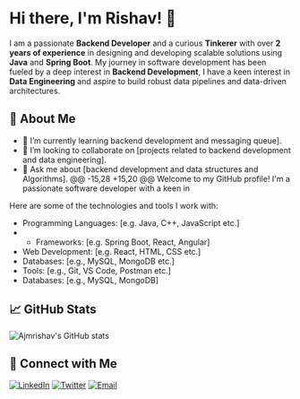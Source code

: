 # Hi there, I'm Rishav! 👋

I am a passionate **Backend Developer** and a curious **Tinkerer** with over **2 years of experience** in designing and developing scalable solutions using **Java** and **Spring Boot**. My journey in software development has been fueled by a deep interest in **Backend Development**, I have a keen interest in **Data Engineering** and aspire to build robust data pipelines and data-driven architectures.

## 🚀 About Me

- 🌱 I’m currently learning backend development and messaging queue].
- 👯 I’m looking to collaborate on [projects related to backend development and data engineering].
- 💬 Ask me about [backend development and data structures and Algorithms].
@@ -15,28 +15,20 @@ Welcome to my GitHub profile! I'm a passionate software developer with a keen in

Here are some of the technologies and tools I work with:

- Programming Languages: [e.g. Java, C++, JavaScript etc.]
- - Frameworks: [e.g. Spring Boot, React, Angular]
- Web Development: [e.g. React, HTML, CSS etc.]
- Databases: [e.g., MySQL, MongoDB etc.]
- Tools: [e.g., Git, VS Code, Postman etc.]
- Databases: [e.g., MySQL, MongoDB]

## 📈 GitHub Stats

![Ajmrishav's GitHub stats](https://github-readme-stats.vercel.app/api?username=ajmrishav&show_icons=true&theme=radical)



## 🔗 Connect with Me

[![LinkedIn](https://img.shields.io/badge/-LinkedIn-blue?style=flat&logo=Linkedin&logoColor=white)](https://www.linkedin.com/in/rishav-ajmani/)
[![Twitter](https://img.shields.io/badge/-Twitter-blue?style=flat&logo=Twitter&logoColor=white)](https://x.com/Rishav_240)
[![Email](https://img.shields.io/badge/-Email-red?style=flat&logo=Gmail&logoColor=white)](mailto:imrishav120@gmail.com)
